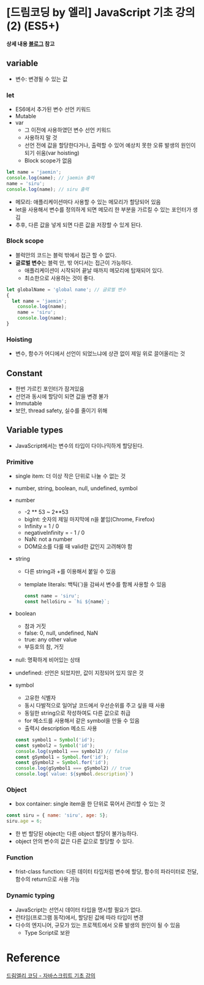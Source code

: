 # [드림코딩 by 엘리] JavaScript 기초 강의(2) (ES5+)

**상세 내용 [블로그](https://greedysiru.tistory.com/503) 참고**



## variable

* 변수: 변경될 수 있는 값

### let

* ES6에서 추가된 변수 선언 키워드
* Mutable
* var
  * 그 이전에 사용하였던 변수 선언 키워드
  * 사용하지 말 것
  * 선언 전에 값을 할당한다거나, 출력할 수 있어 예상치 못한 오류 발생의 원인이 되기 쉬움(var hoisting)
  * Block scope가 없음

```JavaScript
let name = 'jaemin';
console.log(name); // jaemin 출력
name = 'siru';
console.log(name); // siru 출력
```

* 메모리: 애플리케이션마다 사용할 수 있는 메모리가 할당되어 있음
* let을 사용해서 변수를 정의하게 되면 메모리 한 부분을 가르킬 수 있는 포인터가 생김
* 추후, 다른 값을 넣게 되면 다른 값을 저장할 수 있게 된다.



### Block scope

* 블럭안의 코드는 블럭 밖에서 접근 할 수 없다.
* **글로벌 변수**는 블럭 안, 밖 어디서는 접근이 가능하다.
  * 애플리케이션이 시작되어 끝날 때까지 메모리에 탑재되어 있다.
  * 최소한으로 사용하는 것이 좋다.

```JavaScript
let globalName = 'global name'; // 글로벌 변수
{
  let name = 'jaemin';
	console.log(name);
	name = 'siru';
	console.log(name);
}
```



### Hoisting

* 변수, 함수가 어디에서 선언이 되었느냐에 상관 없이 제일 위로 끌어올리는 것



## Constant

* 한번 가르킨 포인터가 잠겨있음
* 선언과 동시에 할당이 되면 값을 변경 불가
* Immutable
* 보안, thread safety, 실수를 줄이기 위해



## Variable types

* JavaScript에서는 변수의 타입이 다이나믹하게 할당된다.

### Primitive

* single item: 더 이상 작은 단위로 나눌 수 없는 것

* number, string, boolean, null, undefined, symbol

* number

  * -2 ** 53 ~ 2**53
  * bigInt: 숫자의 제일 마지막에 n을 붙임(Chrome, Firefox)
  * Infinity = 1 / 0
  * negativeInfinity = - 1 / 0
  * NaN: not a number
  * DOM요소를 다룰 때 valid한 값인지 고려해야 함

* string

  * 다른 string과 +를 이용해서 붙일 수 있음

  * template literals: 백틱(`)을 감싸서 변수를 함께 사용할 수 있음

    ```JavaScript
    const name = 'siru';
    const helloSiru = `hi ${name}`;
    ```

* boolean

  * 참과 거짓
  * false: 0, null, undefined, NaN
  * true: any other value
  * 부등호의 참, 거짓

* null: 명확하게 비어있는 상태

* undefined: 선언은 되었지만, 값이 지정되어 있지 않은 것

* symbol

  * 고유한 식별자
  * 동시 다발적으로 일어날 코드에서 우선순위를 주고 싶을 때 사용
  * 동일한 string으로 작성하여도 다른 값으로 취급
  * for 메소드를 사용해서 같은 symbol을 만들 수 있음
  * 출력시 description 메소드 사용

  ```JavaScript
  const symbol1 = Symbol('id');
  const symbol2 = Symbol('id');
  console.log(symbol1 === symbol2) // false
  const gSymbol1 = Symbol.for('id');
  const gSymbol2 = Symbol.for('id');
  console.log(gSymbol1 === gSymbol2) // true
  console.log(`value: ${symbol.description}`)
  ```



### Object

* box container: single item을 한 단위로 묶어서 관리할 수 있는 것

```JavaScript
const siru = { name: 'siru', age: 5};
siru.age = 6;
```

* 한 번 할당된 object는 다른 object 할당이 불가능하다.
* object 안의 변수의 값은 다른 값으로 할당할 수 있다.



### Function

* frist-class function: 다른 데이터 타입처럼 변수에 할당, 함수의 파라미터로 전달, 함수의 return으로 사용 가능



### Dynamic typing

* JavaScript는 선언시 데이터 타입을 명시할 필요가 없다.
* 런타임(프로그램 동작)에서, 할당된 값에 따라 타입이 변경
* 다수의 엔지니어, 규모가 있는 프로젝트에서 오류 발생의 원인이 될 수 있음
  * Type Script로 보완



# Reference

[드림엘리 코딩 - 자바스크립트 기초 강의](https://www.youtube.com/watch?v=wcsVjmHrUQg&list=PLv2d7VI9OotTVOL4QmPfvJWPJvkmv6h-2&index=1)